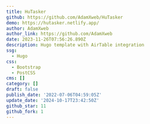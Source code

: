 ```yaml
---
title: HuTasker
github: https://github.com/AdamXweb/HuTasker
demo: https://hutasker.netlify.app/
author: AdamXweb
author_link: https://github.com/AdamXweb
date: 2023-11-26T07:56:26.890Z
description: Hugo template with AirTable integration
ssg:
  - Hugo
css:
  - Bootstrap
  - PostCSS
cms: []
category: []
draft: false
publish_date: '2022-07-06T04:59:05Z'
update_date: '2024-10-17T23:42:50Z'
github_star: 11
github_fork: 1
---
```

